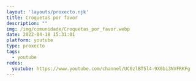```yaml
---
layout: 'layouts/proxecto.njk'
title: Croquetas por favor
description: ""
img: /img/comunidade/Croquetas_por_favor.webp
date: 2022-04-18 15:31:01
platform: youtube
type: proxecto
tags:
  - youtube
redes:
  youtube: https://www.youtube.com/channel/UC0zlBT5l4-9X0bi3NVFRKFg
---
```

